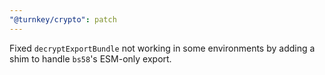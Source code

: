 ```yaml
---
"@turnkey/crypto": patch
---
```


Fixed `decryptExportBundle` not working in some environments by adding a shim to handle `bs58`'s ESM-only export.
